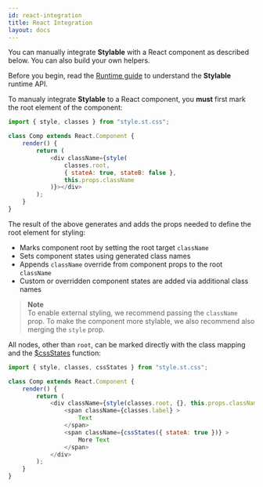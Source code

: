 ```yaml
---
id: react-integration
title: React Integration
layout: docs
---
```


You can manually integrate **Stylable** with a React component as described below. You can also build your own helpers.

Before you begin, read the [Runtime guide](../guides/runtime.md) to understand the **Stylable** runtime API.

To manualy integrate **Stylable** to a React component, you **must** first mark the root element of the component:

```js
import { style, classes } from "style.st.css";

class Comp extends React.Component {
    render() {
        return (
            <div className={style(
                classes.root, 
                { stateA: true, stateB: false },
                this.props.className
            )}></div>
        );
    }
}
```

The result of the above generates and adds the props needed to define the root element for styling:
* Marks component root by setting the root target `className`
* Sets component states using generated class names 
* Appends `className` override from component props to the root `className`
* Custom or overridden component states are added via additional class names

> **Note**  
> To enable external styling, we recommend passing the `className` prop. To make the component more stylable, we also recommend also merging the `style` prop.

All nodes, other than `root`, can be marked directly with the class mapping and the [$cssStates](../guides/runtime#custom-state-mapping) function:

```js
import { style, classes, cssStates } from "style.st.css";

class Comp extends React.Component {
    render() {
        return (
            <div className={style(classes.root, {}, this.props.className) }>
                <span className={classes.label} >
                    Text
                </span>
                <span className={cssStates({ stateA: true })} >
                    More Text
                </span>
            </div>
        );
    }
}
```
 

